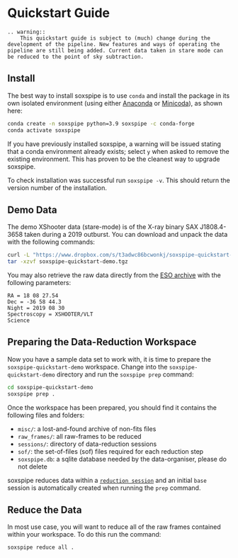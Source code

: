 # Quickstart Guide

```eval_rst
.. warning::
    This quickstart guide is subject to (much) change during the development of the pipeline. New features and ways of operating the pipeline are still being added. Current data taken in stare mode can be reduced to the point of sky subtraction. 
```

## Install

The best way to install soxspipe is to use `conda` and install the package in its own isolated environment (using either [Anaconda](https://docs.anaconda.com/anaconda/install/index.html) or [Minicoda](https://docs.conda.io/en/latest/miniconda.html)), as shown here:

``` bash
conda create -n soxspipe python=3.9 soxspipe -c conda-forge
conda activate soxspipe
```

If you have previously installed soxspipe, a warning will be issued stating that a conda environment already exists; select `y` when asked to remove the existing environment. This has proven to be the cleanest way to upgrade soxspipe.

To check installation was successful run `soxspipe -v`. This should return the version number of the installation.

## Demo Data

The demo XShooter data (stare-mode) is of the X-ray binary SAX J1808.4-3658 taken during a 2019 outburst. You can download and unpack the data with the following commands:

```bash
curl -L "https://www.dropbox.com/s/t3adwc86bcwonkj/soxspipe-quickstart-demo-lite.tgz?dl=1" > soxspipe-quickstart-demo.tgz
tar -xzvf soxspipe-quickstart-demo.tgz
```

You may also retrieve the raw data directly from the [ESO archive](http://archive.eso.org/eso/eso_archive_main.html) with the following parameters:

```text
RA = 18 08 27.54
Dec = -36 58 44.3
Night = 2019 08 30
Spectroscopy = XSHOOTER/VLT
Science
```

## Preparing the Data-Reduction Workspace

Now you have a sample data set to work with, it is time to prepare the `soxspipe-quickstart-demo` workspace. Change into the `soxspipe-quickstart-demo` directory and run the `soxspipe prep` command:

```bash
cd soxspipe-quickstart-demo
soxspipe prep .
```

Once the workspace has been prepared, you should find it contains the following files and folders:

   - `misc/`: a lost-and-found archive of non-fits files
   - `raw_frames/`: all raw-frames to be reduced
   - `sessions/`: directory of data-reduction sessions
   - `sof/`: the set-of-files (sof) files required for each reduction step
   - `soxspipe.db`: a sqlite database needed by the data-organiser, please do not delete

soxspipe reduces data within a [`reduction session`](./sessions.md) and an initial `base` session is automatically created when running the `prep` command. 


## Reduce the Data

In most use case, you will want to reduce all of the raw frames contained within your workspace. To do this run the command:

```bash
soxspipe reduce all .
```
